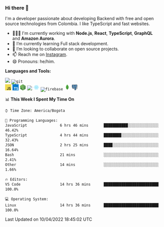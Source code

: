 ### Hi there 👋

I'm a developer passionate about developing Backend with free and open source technologies from Colombia. I like TypeScript and fast websites.

- 👨🏽‍💻 I'm currently working with **Node.js**, **React**, **TypeScript**, **GraphQL** and **Amazon Aurora**.
- 🌱 I’m currently learning Full stack development.
- 🚀 I’m looking to collaborate on open source projects.
- 📫   Reach me on [Instagram](https://instagram.com/nexckycort).
- 😄  Pronouns: he/him.

**Languages and Tools:**  

<code><img height="20"  src="https://upload.wikimedia.org/wikipedia/commons/2/2d/Visual_Studio_Code_1.18_icon.svg"></code>
<code><img src="https://www.vectorlogo.zone/logos/git-scm/git-scm-icon.svg" alt="git" height="20"/> </code>
<code><img height="20" src="https://raw.githubusercontent.com/github/explore/80688e429a7d4ef2fca1e82350fe8e3517d3494d/topics/javascript/javascript.png"></code>
<code><img height="20" src="https://raw.githubusercontent.com/github/explore/80688e429a7d4ef2fca1e82350fe8e3517d3494d/topics/typescript/typescript.png"></code>
<code><img height="20" src="https://raw.githubusercontent.com/github/explore/80688e429a7d4ef2fca1e82350fe8e3517d3494d/topics/nodejs/nodejs.png"></code>
<code><img height="20" src="https://deno.land/logo.svg"></code>
<code><img height="20" src="https://raw.githubusercontent.com/github/explore/80688e429a7d4ef2fca1e82350fe8e3517d3494d/topics/react/react.png"></code>
<code><img src="https://www.vectorlogo.zone/logos/firebase/firebase-icon.svg" alt="firebase"  height="20"/></code>
<code><img src="https://raw.githubusercontent.com/devicons/devicon/master/icons/mongodb/mongodb-original.svg"  height="20"/></code>
<code><img src="https://raw.githubusercontent.com/devicons/devicon/master/icons/postgresql/postgresql-original.svg" height="20"/></code>

<!--START_SECTION:waka-->
📊 **This Week I Spent My Time On** 

```text
⌚︎ Time Zone: America/Bogota

💬 Programming Languages: 
JavaScript               6 hrs 46 mins       ███████████░░░░░░░░░░░░░░   46.42% 
TypeScript               4 hrs 44 mins       ████████░░░░░░░░░░░░░░░░░   32.43% 
JSON                     2 hrs 25 mins       ████░░░░░░░░░░░░░░░░░░░░░   16.64% 
Bash                     21 mins             ░░░░░░░░░░░░░░░░░░░░░░░░░   2.41% 
Other                    14 mins             ░░░░░░░░░░░░░░░░░░░░░░░░░   1.66%

🔥 Editors: 
VS Code                  14 hrs 36 mins      █████████████████████████   100.0%

💻 Operating System: 
Linux                    14 hrs 36 mins      █████████████████████████   100.0%

```


 Last Updated on 10/04/2022 18:45:02 UTC
<!--END_SECTION:waka-->
